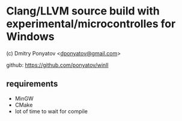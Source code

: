 # Clang/LLVM source build with experimental/microcontrolles for Windows

(c) Dmitry Ponyatov <<dponyatov@gmail.com>>

github: https://github.com/ponyatov/winll

## requirements

- MinGW
- CMake
- lot of time to wait for compile

